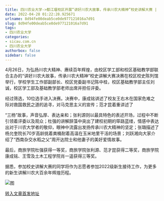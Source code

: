 ```yaml
---
title: 四川农业大学->都江堰校区开展“讲好川农大故事，传承川农大精神”校史讲解大赛 | sicau.com.cn
date: 2022-04-28 01:22:28.925671
urlname: 8d94fe00deab5ce0de977121016a7d91
slug: 8d94fe00deab5ce0de977121016a7d91
tags: 
- 四川农业大学
categories:
- sicau.com.cn
- 四川农业大学
authorbox: false
sidebar: false
---
```

4月26日，为弘扬川农大精神、赓续百年辉煌，由校区学工部和校区基础教学部联合主办的“讲好川农大故事，传承川农大精神”校史讲解大赛决赛在校区校史陈列馆举行，学校学生工作部副部长、校区党委副书记陈中桂，校区基础教学部主任刘诚，校区学工部及基础教学部老师出席并担任评委。

经过筛选，10位选手进入决赛。决赛中，康成铭讲述了校友王右木在国家危难之际对救国救民之道的追寻，对马克思主义的宣传；范才昆着重讲述了
<!--more-->
“三杨”故事，声音弘厚、表达亲和；张利源则以最具特色的表述开场，过程中不断引领着评委以及观众；杜强的讲解辞藻中突出了建校初期的筚路蓝缕，情感中表达出对于川农大学者的敬仰，眼神中流露出发扬传承川农大精神的坚定；张璐描述了杨允奎院长70岁高龄挑着粪桶耐着高温在玉米地里干活的场景；刘跃湘向大家介绍了“西南杂交水稻之父”周开达院士和他妻子的美好爱情故事。

最后，商旅学院杜强获得一等奖，商旅学院张利源、范才昆获得二等奖，商旅学院康成铭、王雪及土木工程学院肖一遥获得三等奖。

据悉，参加校史讲解大赛的同学将作为志愿者参加2022级新生接待工作，为更多的新生讲解川农大百余年辉煌历程。

![图](https://news.sicau.edu.cn/__local/2/7D/30/B8F090F97DB638D7A90EF898756_AA521804_2BD6F.jpg)

[转入文章首发地址](https://news.sicau.edu.cn/info/1078/67538.htm)